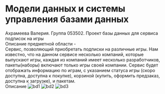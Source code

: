 # Модели данных и системы управления базами данных
Ахрамеева Валерия. Группа 053502.
Проект базы данных для сервиса подписок на игры  
Описание предметной области -   
Сервис, позволяющий приобретать подписки на различные игры. Нам известно, что на данном сервисе несколько компаний, которые выпускают игры, каждая из компаний имеет несколько разработчиков, пакеты(наборы) включают только игры своей компании.
Сервис будет отображать информацию по играм, с указанием статуса игры (скоро доступна, доступна к покупке), корзиной (купить, оформить предзаказ, доступна к загрузке), и пакетам.  
Описание
![bd1](https://user-images.githubusercontent.com/79207820/194676508-f34a4bee-7b5b-4ace-86ce-3fc9735a2ebe.png)
![bd2](https://user-images.githubusercontent.com/79207820/194676515-2769f45b-788d-4784-a358-ce3ed55cdd73.png)
![bd3](https://user-images.githubusercontent.com/79207820/194676543-3b186e07-5574-4717-a38f-fcfc01076f88.png)

